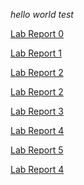 *hello world*
*test*

[Lab Report 0](https://github.com/Littlekawayi233/cse15l-lab-reports/blob/main/lab-report-1-week-0.md)

[Lab Report 1](https://github.com/Littlekawayi233/cse15l-lab-reports/blob/main/lab-report-1-week-1.md)

[Lab Report 2](https://github.com/Littlekawayi233/cse15l-lab-reports/blob/main/lab-report-1-week-2.md)

[Lab Report 2](lab-report-1-week-2.md)

[Lab Report 3](lab-report-3-week-5.md)

[Lab Report 4](lab-report-4-week-7.html)

[Lab Report 5](lab-report-5-week-9.html)

[Lab Report 4](lab-report-4-week-7.html)